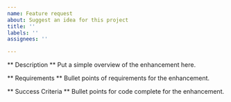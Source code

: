 ```yaml
---
name: Feature request
about: Suggest an idea for this project
title: ''
labels: ''
assignees: ''

---
```


** Description **
Put a simple overview of the enhancement here.

** Requirements **
Bullet points of requirements for the enhancement.

** Success Criteria **
Bullet points for code complete for the enhancement.
